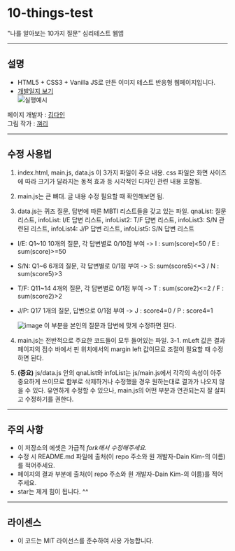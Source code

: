 
# 10-things-test
"나를 알아보는 10가지 질문" 심리테스트 웹앱

---
## 설명
- HTML5 + CSS3 + Vanilla JS로 만든 이미지 테스트 반응형 웹페이지입니다.  
- [개발일지 보기](https://dev-dain.tistory.com/22?category=816329)   
![실행예시](https://img1.daumcdn.net/thumb/R1280x0/?scode=mtistory2&fname=https%3A%2F%2Fk.kakaocdn.net%2Fdn%2FEwF2m%2FbtqDGIAgKyB%2FGK4kXuHrFzJL2Q9p4GKIYk%2Fimg.gif)

페이지 개발자 : [김다인](https://dev-dain.tistory.com)  
그림 작가 : [껴리](https://instagram.com/gyeoly27)  

---
## 수정 사용법
1. index.html, main.js, data.js 이 3가지 파일이 주요 내용. 
   css 파일은 화면 사이즈에 따라 크기가 달라지는 동적 효과 등 시각적인 디자인 관련 내용 포함됨.
   
2. main.js는 큰 뼈대. 글 내용 수정 필요할 때 확인해보면 됨.

3. data.js는 퀴즈 질문, 답변에 따른 MBTI 리스트들을 갖고 있는 파일.
   qnaList: 질문 리스트, infoList: I/E 답변 리스트, infoList2: T/F 답변 리스트, infoList3: S/N 관련된 리스트, infoList4: J/P 답변 리스트, infoList5: S/N 답변 리스트
- I/E: Q1~10 10개의 질문, 각 답변별로 0/10점 부여 -> I : sum(score)<50 / E : sum(score)>=50
- S/N: Q1~6 6개의 질문, 각 답변별로 0/1점 부여 -> S: sum(score5)<=3 / N : sum(score5)>3
- T/F: Q11~14 4개의 질문, 각 답변별로 0/1점 부여 -> T : sum(score2)<=2 / F : sum(score2)>2
- J/P: Q17 1개의 질문, 답변으로 0/1점 부여 -> J : score4=0 / P : score4=1
	
	
	![image](https://user-images.githubusercontent.com/43867665/126623637-19d87e7c-d36f-4eb3-896e-714dd44dcca4.png)
	이 부분을 본인의 질문과 답변에 맞게 수정하면 된다.
	
4. main.js는 전반적으로 주요한 코드들이 모두 들어있는 파일.
	3-1. mLeft 값은 결과 페이지의 점수 바에서 핀 위치에서의 margin left 값이므로 조절이 필요할 때 수정하면 된다.
	
4. **(중요)** js/data.js 안의 qnaList와 infoList는 js/main.js에서 각각의 속성이 아주 중요하게 쓰이므로 함부로 삭제하거나 수정했을 경우 원하는대로 결과가 나오지 않을 수 있다. 유연하게 수정할 수 있으나, main.js의 어떤 부분과 연관되는지 잘 살피고 수정하기를 권한다.  
---
## 주의 사항
- 이 저장소의 에셋은 가급적 *fork해서 수정해주세요.* 
- 수정 시 README.md 파일에 출처(이 repo 주소와 원 개발자-Dain Kim-의 이름)를 적어주세요.
- 페이지의 결과 부분에 출처(이 repo 주소와 원 개발자-Dain Kim-의 이름)를 적어주세요.
- star는 제게 힘이 됩니다. ^^

---
## 라이센스
- 이 코드는 MIT 라이선스를 준수하여 사용 가능합니다.  
